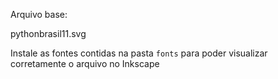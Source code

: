 Arquivo base:

pythonbrasil11.svg

Instale as fontes contidas na pasta `fonts` para poder visualizar corretamente o arquivo no Inkscape